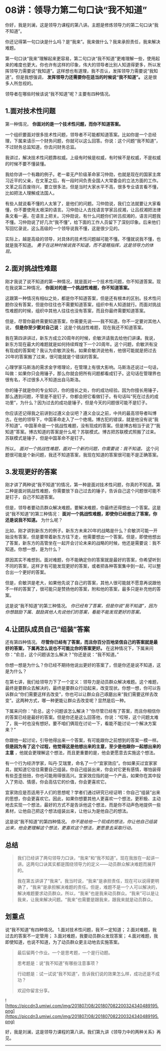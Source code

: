# 08讲：领导力第二句口诀“我不知道”

你好，我是刘澜，这是领导力课程的第八讲。主题是修炼领导力的第二句口诀“我不知道”。

你还记得第一句口诀是什么吗？是“我来”。我来做什么？我来承担责任，我来解决难题。

第一句口诀“我来”理解起来更容易，第二句口诀“我不知道”更难理解一些，使用起来的难度也更大。你也许有这样的印象，伟大的领导者比别人知道得更多，所以发挥领导力需要说“我知道”。这样想也有道理，我不否认，发挥领导力需要说“我知道”。但是我想强调， **发挥领导力还需要你在适当的时候说“我不知道”。** 这是很多人所忽视的。

领导者在哪些时候该说“我不知道”呢？主要有四种情况。

## 1.面对技术性问题

第一种情况， **你面对的是一个技术性问题，而你不知道答案。**

一个组织要面对很多技术性问题，领导者不可能都知道答案。比如你是一个总经理，下属来请示一个财务问题，你就可以这么回答。你说：这个问题“我不知道”，不过财务总监知道，你去问财务总监。

我讲过，解决技术性问题靠权威。上级有时候是权威，有时候不是权威，不是权威的时候不要不懂装懂。

我给你讲一个有趣的例子。老一辈无产阶级革命家习仲勋，也就是现在的国家主席习近平的父亲，在文革之后，有一段时间负责全国人大常委会的立法方面的工作。文革之后百废待兴，要立很多法，但是当时大家水平不高，很多专业语言看不懂，比如把法人理解成法国人。

有些人就说看不懂的人太笨了，是他们的问题。习仲勋说，我们立法就要让大家看懂，你不要使用太艰深的语言。习仲勋让人去找语言学家吕叔湘，让吕叔湘把法律条文看一遍，在语言上把关。习仲勋说，有什么问题你们听吕叔湘的，语言问题我不懂。习仲勋说了好几次“我不懂”，给下面的工作人员留下了深刻印象。后来他们写回忆录说，这么高级的一个领导说我不懂，这是很少见的。

实际上，越是高级的领导，对具体的技术性问题越可能不懂。不懂就说我不懂，也就是我不知道。 *勇于在这种时候说我不知道，而不是瞎指挥，这是领导力的体现。*

## 2.面对挑战性难题

刚才我说了说不知道的第一种情况，就是面对一个技术性问题，你不知道答案。现在我说第二种情况， **你面对的是一个挑战性难题，你不知道答案。**

这跟第一种情况有相似之处，都是你不知道答案，但是还有根本的区别。技术性问题你没有答案，但是你往往也不需要知道答案，组织中有人知道就行。而面对挑战性难题的时候，组织中其他人往往也没有答案，而且你最终需要知道答案。

但是，尽管你最终需要知道答案，你需要先说——我不知道。你不一定要对其他人说， **但是你至少要对自己说：** 这是个挑战性难题，现在我还不知道答案。

我在第四讲讲过，新东方成立20周年的时候，俞敏洪请我去给他们讲课。我说，新东方现在最大的难题就是如何持续辉煌下一个20周年。这个问题，俞敏洪有没有现成的答案呢？我认为俞敏洪没有。如果俞敏洪说他有，他很可能就是把过去20年的答案搬了过来，很可能就是个错误的答案。

心理学家马斯洛的需求金字塔理论，在管理上有很大影响。马斯洛还说过一句话，叫做：如果你只会用锤子，那么你就会把所有问题都看成钉子。这句话在管理界也很有名，不过很多人不知道出自马斯洛。

你的锤子就是你的专业知识，你的擅长之处，你的成功经验。因为你擅长用锤子，那么遇到问题，不管是不是钉子，你都会把它看做钉子。有句话叫“死在过去的成功里”，为什么？因为过去的成功是锤子，但是今天的问题很可能不是钉子。

你应该还记得我之前讲到过遵义会议吧？遵义会议之前，中共的最高领导者叫博古。在他的领导下，中国革命走入了一个绝境。博古犯的错误，就是他没有说“我不知道”。中国革命是一个挑战性难题，没有现成的答案。但是博古相当于说了“我知道”答案。博古知道的答案是什么呢？苏联模式。博古把苏联模式照搬了过来。苏联模式是锤子，但是中国革命不是钉子。

所以， *面对一个挑战性难题，面对一个新的问题，你需要说：我不知道。* 这个问题很可能是个新问题，我还不知道答案，我现在知道的答案很可能不是正确答案。

## 3.发现更好的答案

刚才讲了两种说“我不知道”的情况，第一种是面对技术性问题，你真的不知道。第二种是面对挑战性难题，你需要放下自己过去的锤子，告诉自己这个问题很可能不是钉子，自己不知道答案。

但是，领导者要动员群众解决难题。要解决难题，你最终还得想出一个答案。这是说“我不知道”的第三种情况： **面对一个挑战性难题，即使你已经想出了答案，你还是说我不知道。** 为什么呢？

比如，刚才讲到新东方的例子。新东方未来20年的战略是什么？俞敏洪可能一开始没有答案，但是要带着新东方往下走，他需要想出一个答案。但是，即使他想出了答案，新东方的高管坐在一起开会讨论未来的战略的时候，他还是需要说：我不知道。你想一想，是为什么？

原因其实不难想到。面对难题，你不能确定你的答案就是最好的答案，你希望听到不同的答案，这样才有可能发现更好的答案，或者把各种答案集中到一起，可以整合出一个更好的答案。

但是，俞敏洪是老大，如果他先说了自己的答案，其他人很可能就不愿意再说跟他不一样的答案了，很可能只是赞扬他的答案，附和他的答案，最多只是补充他的答案。

这是说“我不知道”的第三种情况。 *你已经有了答案，但是你说“我不知道”，因为你想鼓励下属、鼓励其他人先说他们的答案，看能不能发现更好的答案。*

## 4.让团队成员自己“组装”答案

还有第四种情况。 **尽管你已经有了答案，而且你百分百地坚信自己的答案就是最好的答案，下属再怎么说也不可能比你的答案更好。** 在这种情况下，下属来问你：“俞总，这个问题该怎么解决？”你还是说：“我不知道。”

你想一想是为什么？你已经不期待他说出更好的答案了，但是你还是说不知道，这是为什么？

在第七讲，我们给领导力下了一个定义：领导力是动员群众解决难题。这个难题，最终是要群众去解决的，最终是要群众行动起来，改变现状。你想一想，你可以告诉群众“你们需要这样去改变”，你也可以让群众自己琢磨出来“我们需要这样去改变”。这两种方式，哪一种更能让群众去改变呢？显然是后一种。

下属来问你：“俞总，这个问题该怎么解决？”你尽管已经有了答案，而且你相信你的答案已经是最好的答案。但是你还是这么回答他，你说：“哎呀，这个问题太难了，我一时也没有想好。要不咱们俩现在讨论一下，看能不能讨论一个解决方案来？”

你跟他一起讨论，引导他得出来一个答案，有可能跟你之前想到的答案一模一样。 **但是因为有了这个过程，他觉得这是他想出来的主意，至少是他跟你一起想出来的主意** ，他就会更理解这个想法，而且更重要的是，他会更愿意去实施这个想法。

有一个行为经济学家，叫丹·艾瑞里，命名了一个“宜家效应”。你如果买过宜家家具，就知道它往往需要自己组装。你自己组装出来，你会对它更有感情，哪怕装得有些歪歪扭扭，你也可能用得很高兴。宜家效应指的是一个产品，如果你在其中投入了劳动、情感，你会高估它的价值，你会更喜欢它。

宜家效应是否适用于人们的思想呢？学者们通过研究已经证明：你自己“组装”出来的思想，你会更喜欢它。因此，如果你想要其他人更喜欢一个想法，更积极、主动地去实现一个想法，最好的方式不是告诉他这个想法，而是你不动声色地提供一些素材，让他自己把这个想法组装出来，让他认为是他自己的想法。

这是说“我不知道”的第四种情况。 *你不是给他一个现成的想法，你让他自己组装出来，他会更理解这个想法，更喜欢这个想法，更愿意去采取行动。*

## 总结

> 我们已经讲了两句领导力口诀，“我来”和“我不知道”。现在我放在一起讲一讲。这两句口诀其实都是围绕领导力的定义——动员群众解决难题而展开的。
> 
> 我在第五讲讲了“我来”。我当时说，“我来”是承担责任，现在可以说得更明确了，“我来”是承担解决难题的责任。但是，难题不是一个人可以解决的，解决难题要求动员群众。所以，“我来”也是我来动员群众。“我来”可以是让我来，让我来解决问题。“我来”也需要是跟我来，跟我来就是动员群众。

## 划重点

说“我不知道”有四种情况。
1.面对技术性问题，我不一定知道；
2.面对难题，我过去的答案不一定管用；
3.面对难题，我要动员群众发现答案；
4.面对难题，我即使知道，也说不知道，为了动员群众更主动地去实施答案。

> 最后留两个作业。一个是思考题，一个是行动题。
> 
> 思考题是：说“我不知道”有哪些注意事项？
> 
> 行动题是：试一试说“我不知道”，告诉我们说的效果怎么样，成功还是不成功？
> 
> 欢迎你留言分享。

![https://piccdn3.umiwi.com/img/201807/08/201807082200324340489195.png](https://piccdn3.umiwi.com/img/201807/08/201807082200324340489195.png)

好，我是刘澜，这是领导力课程的第八讲。我们第九讲《领导力中的两种关系》再见。

---
